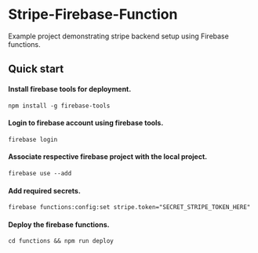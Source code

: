 # Stripe-Firebase-Function

Example project demonstrating stripe backend setup using Firebase functions.

## Quick start

#### Install firebase tools for deployment.

`npm install -g firebase-tools`

#### Login to firebase account using firebase tools.

`firebase login`

#### Associate respective firebase project with the local project.

`firebase use --add`

#### Add required secrets.

`firebase functions:config:set stripe.token="SECRET_STRIPE_TOKEN_HERE"`

#### Deploy the firebase functions.

`cd functions && npm run deploy`

